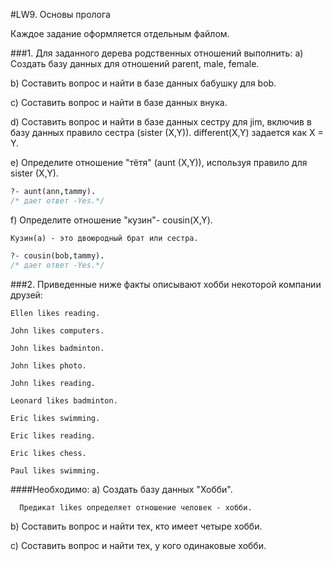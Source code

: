 #LW9. Основы пролога

Каждое задание оформляется отдельным файлом.

###1. Для заданного дерева родственных отношений выполнить:
a) Создать базу данных для отношений parent, male, female.

b) Составить вопрос и найти в базе данных бабушку для bob.

с) Составить вопрос и найти в базе данных внука.

d) Составить вопрос и найти в базе данных сестру для jim, включив в базу дaнных  правило сестра (sister (X,Y)). different(X,Y) задается как  X \= Y.

e) Определите отношение "тётя" (aunt (X,Y)), используя правило для sister (X,Y).

```prolog
?- aunt(ann,tammy). 
/* дает ответ -Yes.*/
```

f) Определите отношение "кузин"- cousin(X,Y).

    Кузин(а) - это двоюродный брат или сестра.

```prolog
?- cousin(bob,tammy). 
/* дает ответ -Yes.*/
```

###2. Приведенные ниже факты описывают хобби некоторой компании друзей:
```
Ellen likes reading.

John likes computers.

John likes badminton.

John likes photo.

John likes reading.

Leonard likes badminton.

Eric likes swimming.

Eric likes reading.

Eric likes chess.

Paul likes swimming.
```

####Необходимо:
a) Создать базу данных "Хобби".

      Предикат likes определяет отношение человек - хобби.

b) Составить вопрос и найти тех, кто имеет четыре хобби.

c) Составить вопрос и найти тех, у кого одинаковые хобби.
